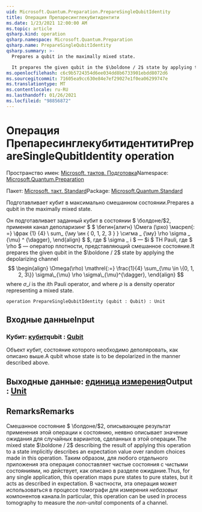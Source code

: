 ```yaml
---
uid: Microsoft.Quantum.Preparation.PrepareSingleQubitIdentity
title: Операция Препаресинглекубитидентити
ms.date: 1/23/2021 12:00:00 AM
ms.topic: article
qsharp.kind: operation
qsharp.namespace: Microsoft.Quantum.Preparation
qsharp.name: PrepareSingleQubitIdentity
qsharp.summary: >-
  Prepares a qubit in the maximally mixed state.

  It prepares the given qubit in the $\boldone / 2$ state by applying the depolarizing channel $$ \begin{align} \Omega(\rho) \mathrel{:=} \frac{1}{4} \sum_{\mu \in \{0, 1, 2, 3\}} \sigma\_{\mu} \rho \sigma\_{\mu}^{\dagger}, \end{align} $$ where $\sigma\_i$ is the $i$th Pauli operator, and where $\rho$ is a density operator representing a mixed state.
ms.openlocfilehash: c6c9b5724354d6ee034dd8b6733901ebdd8072d6
ms.sourcegitcommit: 71605ea9cc630e84e7ef29027e1f0ea06299747e
ms.translationtype: MT
ms.contentlocale: ru-RU
ms.lasthandoff: 01/26/2021
ms.locfileid: "98856872"
---
```

# <a name="preparesinglequbitidentity-operation"></a><span data-ttu-id="cbf50-102">Операция Препаресинглекубитидентити</span><span class="sxs-lookup"><span data-stu-id="cbf50-102">PrepareSingleQubitIdentity operation</span></span>

<span data-ttu-id="cbf50-103">Пространство имен: [Microsoft. тактов. Подготовка](xref:Microsoft.Quantum.Preparation)</span><span class="sxs-lookup"><span data-stu-id="cbf50-103">Namespace: [Microsoft.Quantum.Preparation](xref:Microsoft.Quantum.Preparation)</span></span>

<span data-ttu-id="cbf50-104">Пакет: [Microsoft. такт. Standard](https://nuget.org/packages/Microsoft.Quantum.Standard)</span><span class="sxs-lookup"><span data-stu-id="cbf50-104">Package: [Microsoft.Quantum.Standard](https://nuget.org/packages/Microsoft.Quantum.Standard)</span></span>


<span data-ttu-id="cbf50-105">Подготавливает кубит в максимально смешанном состоянии.</span><span class="sxs-lookup"><span data-stu-id="cbf50-105">Prepares a qubit in the maximally mixed state.</span></span>

<span data-ttu-id="cbf50-106">Он подготавливает заданный кубит в состоянии $ \болдоне/$2, применяя канал деполаризинг $ $ \бегин{алигн} \Омега (\рхо) \масрел{: =} \фрак {1} {4} \ sum_ {\му \ин \{ 0, 1, 2, 3 \} } \сигма \_ {\му} \rho \sigma \_ {\mu} ^ {\dagger}, \end{align} $ $, где $ \sigma \_ i $ — $i $ TH Pauli, где $ \rho $ — оператор плотности, представляющий смешанное состояние.</span><span class="sxs-lookup"><span data-stu-id="cbf50-106">It prepares the given qubit in the $\boldone / 2$ state by applying the depolarizing channel $$ \begin{align} \Omega(\rho) \mathrel{:=} \frac{1}{4} \sum_{\mu \in \{0, 1, 2, 3\}} \sigma\_{\mu} \rho \sigma\_{\mu}^{\dagger}, \end{align} $$ where $\sigma\_i$ is the $i$th Pauli operator, and where $\rho$ is a density operator representing a mixed state.</span></span>

```qsharp
operation PrepareSingleQubitIdentity (qubit : Qubit) : Unit
```


## <a name="input"></a><span data-ttu-id="cbf50-107">Входные данные</span><span class="sxs-lookup"><span data-stu-id="cbf50-107">Input</span></span>

### <a name="qubit--qubit"></a><span data-ttu-id="cbf50-108">Кубит: [кубит](xref:microsoft.quantum.lang-ref.qubit)</span><span class="sxs-lookup"><span data-stu-id="cbf50-108">qubit : [Qubit](xref:microsoft.quantum.lang-ref.qubit)</span></span>

<span data-ttu-id="cbf50-109">Объект кубит, состояние которого необходимо деполяровать, как описано выше.</span><span class="sxs-lookup"><span data-stu-id="cbf50-109">A qubit whose state is to be depolarized in the manner described above.</span></span>



## <a name="output--unit"></a><span data-ttu-id="cbf50-110">Выходные данные: [единица измерения](xref:microsoft.quantum.lang-ref.unit)</span><span class="sxs-lookup"><span data-stu-id="cbf50-110">Output : [Unit](xref:microsoft.quantum.lang-ref.unit)</span></span>



## <a name="remarks"></a><span data-ttu-id="cbf50-111">Remarks</span><span class="sxs-lookup"><span data-stu-id="cbf50-111">Remarks</span></span>

<span data-ttu-id="cbf50-112">Смешанное состояние $ \болдоне/$2, описывающее результат применения этой операции к состоянию, неявно описывает значение ожидания для случайных вариантов, сделанных в этой операции.</span><span class="sxs-lookup"><span data-stu-id="cbf50-112">The mixed state $\boldone / 2$ describing the result of applying this operation to a state implicitly describes an expectation value over random choices made in this operation.</span></span>
<span data-ttu-id="cbf50-113">Таким образом, для любого отдельного приложения эта операция сопоставляет чистые состояния с чистыми состояниями, но действует, как описано в разделе ожидание.</span><span class="sxs-lookup"><span data-stu-id="cbf50-113">Thus, for any single application, this operation maps pure states to pure states, but it acts as described in expectation.</span></span>
<span data-ttu-id="cbf50-114">В частности, эта операция может использоваться в процессе томографи для измерения *небазовых* компонентов канала.</span><span class="sxs-lookup"><span data-stu-id="cbf50-114">In particular, this operation can be used in process tomography to measure the *non-unital* components of a channel.</span></span>